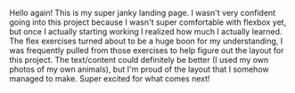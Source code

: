Hello again! This is my super janky landing page. I wasn't very confident going into this project because I wasn't super comfortable with flexbox yet, but once I actually starting working I realized how much I actually learned. The flex exercises turned about to be a huge boon for my understanding, I was frequently pulled from those exercises to help figure out the layout for this project. The text/content could definitely be better (I used my own photos of my own animals), but I'm proud of the layout that I somehow managed to make. Super excited for what comes next!